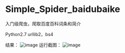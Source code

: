 # Simple_Spider_baidubaike
入门级爬虫，爬取百度百科词条和简介

Python2.7
urllib2，bs4

结果：
![image](https://github.com/dingbo1028/Simple_Spider_baidubaike/blob/master/image/filehelper_1475739448192_41.png)
运行截图：
![image](https://github.com/dingbo1028/Simple_Spider_baidubaike/blob/master/image/filehelper_1475739476088_56.png)
